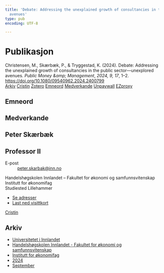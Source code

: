 ```yaml
---
title: 'Debate: Addressing the unexplained growth of consultancies in the public sector—unexplored
  avenues'
type: pub
encoding: UTF-8

---
```

<h1>Publikasjon</h1>
<article id="csl-bib-container-H9EM6PZW" class="csl-bib-container">
  <div class="csl-bib-body"> <div class="csl-entry">Christensen, M., Skærbæk, P., &#38; Tryggestad, K. (2024). Debate: Addressing the unexplained growth of consultancies in the public sector—unexplored avenues. <i>Public Money &#38;amp; Management</i>, <i>2024, 9, 17</i>, 1–2. <a href="https://doi.org/10.1080/09540962.2024.2400799">https://doi.org/10.1080/09540962.2024.2400799</a></div> </div>
  <div class="csl-bib-buttons">
    <a href="#taxonomy-article-H9EM6PZW" alt="archive" class="csl-bib-button">Arkiv</a>
    <a href="https://app.cristin.no/results/show.jsf?id=2306136" alt="Cristin" class="csl-bib-button">Cristin</a>
    <a href="http://zotero.org/groups/5881554/items/H9EM6PZW" alt="Zotero" class="csl-bib-button">Zotero</a>
    <a href="#keywords-article-H9EM6PZW" alt="keywords" class="csl-bib-button">Emneord</a>
    <a href="#contributors-article-H9EM6PZW" alt="contributors" class="csl-bib-button">Medverkande</a>
    <a href="https://doi.org/10.1080/09540962.2024.2400799" alt="Unpaywall" class="csl-bib-button">Unpaywall</a>
    <a href="https://doi.org/10.1080/09540962.2024.2400799" alt="EZproxy" class="csl-bib-button">EZproxy</a>
  </div>
  <div id="csl-bib-meta-container-H9EM6PZW"></div>
</article>
<div id="csl-bib-meta-H9EM6PZW" class="csl-bib-meta">
  <article id="keywords-article-H9EM6PZW" class="keywords-article">
    <h1>Emneord</h1>
    
  </article>
  <article id="contributors-article-H9EM6PZW" class="contributors-article">
    <h1>Medverkande</h1>
    <div class="personas"> <div class="vrtx-hinn-person-card"> <div class="photo"> <i class="lar la-user-circle missing-person"></i> </div> <div class="info"> <hgroup><h1>Peter Skærbæk</h1> <h2>Professor II</h2> </hgroup><dl> <dt>E-post</dt> <dd> <a href="mailto:peter.skarbak@inn.no">peter.skarbak@inn.no</a> </dd> </dl> <p> Handelshøgskolen Innlandet – Fakultet for økonomi og samfunnsvitenskap<br> Institutt for økonomifag<br> Studiested Lillehammer </p> <ul class="vrtx-hinn-links"> <li><a href="https://www.inn.no/finn-en-ansatt/peter-skarbak.html#vrtx-hinn-addresses">Se adresser</a></li> <li><a href="https://www.inn.no/finn-en-ansatt/peter-skarbak.html?vrtx=vcf">Last ned visittkort</a></li> </ul> </div> </div> <a href="https://app.cristin.no/persons/show.jsf?id=497765" alt="Cristin URL" class="personas-cristin">Cristin</a> </div>
  </article>
  <article id="taxonomy-article-H9EM6PZW" class="taxonomy-article">
    <h1>Arkiv</h1>
    <ul>
      <li>
        <a href="/nn/archive/?key=3DCRN523">Universitetet i Innlandet</a>
      </li>
      <li>
        <a href="/nn/archive/?key=DU8Q9LN9">Handelshøgskolen Innlandet - Fakultet for økonomi og samfunnsvitenskap</a>
      </li>
      <li>
        <a href="/nn/archive/?key=3IQA89I8">Institutt for økonomifag</a>
      </li>
      <li>
        <a href="/nn/archive/?key=ZM8AGK3A">2024</a>
      </li>
      <li>
        <a href="/nn/archive/?key=YQ4PKPMY">September</a>
      </li>
    </ul>
  </article>
</div>

